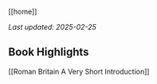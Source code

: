 [[home]]

*Last updated: 2025-02-25*

## Book Highlights

[[Roman Britain A Very Short Introduction]]
